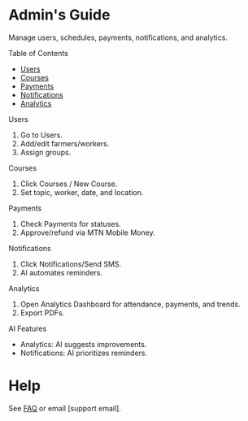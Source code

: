 
# Admin's Guide

Manage users, schedules, payments, notifications, and analytics.

 Table of Contents
- [Users](#users)
- [Courses](#courses)
- [Payments](#payments)
- [Notifications](#notifications)
- [Analytics](#analytics)

Users
1. Go to Users.
2. Add/edit farmers/workers.
3. Assign groups.

Courses
1. Click Courses / New Course.
2. Set topic, worker, date, and location.

Payments
1. Check Payments for statuses.
2. Approve/refund via MTN Mobile Money.

Notifications
1. Click Notifications/Send SMS.
2. AI automates reminders.

Analytics
1. Open Analytics Dashboard for attendance, payments, and trends.
2. Export PDFs.

AI Features
- Analytics: AI suggests improvements.
- Notifications: AI prioritizes reminders.

# Help
See [FAQ](./../../faq/faq.md) or email [support email].
